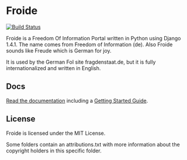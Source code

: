 Froide
======

[![Build Status](https://secure.travis-ci.org/stefanw/froide.png)](http://travis-ci.org/#!/stefanw/froide)


Froide is a Freedom Of Information Portal written in Python using Django 1.4.1.
The name comes from Freedom of Information (de). Also Froide
sounds like Freude which is German for joy.

It is used by the German FoI site fragdenstaat.de, but it is fully
internationalized and written in English.

Docs
----

[Read the documentation](http://readthedocs.org/docs/froide/en/latest/) including a [Getting Started Guide](http://readthedocs.org/docs/froide/en/latest/gettingstarted/).


License
-------

Froide is licensed under the MIT License.

Some folders contain an attributions.txt with more information about the copyright holders in this specific folder.
